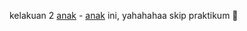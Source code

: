 kelakuan 2 [anak](https://github.com/hhaidarr) - [anak](https://github.com/fizryan) ini, yahahahaa skip praktikum 🤣
